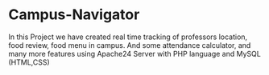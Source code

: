 # Campus-Navigator
In this Project we have created real time tracking of professors location, food review, food menu in campus. And some attendance calculator, and many more features using Apache24 Server with PHP language and MySQL (HTML,CSS)

